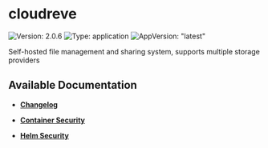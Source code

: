 # cloudreve

![Version: 2.0.6](https://img.shields.io/badge/Version-2.0.6-informational?style=flat-square) ![Type: application](https://img.shields.io/badge/Type-application-informational?style=flat-square) ![AppVersion: "latest"](https://img.shields.io/badge/AppVersion-"latest"-informational?style=flat-square)

Self-hosted file management and sharing system, supports multiple storage providers

## Available Documentation

- [**Changelog**](CHANGELOG)

- [**Container Security**](container-security)

- [**Helm Security**](helm-security)

